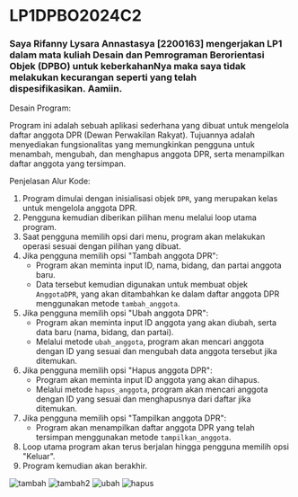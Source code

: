 # LP1DPBO2024C2

### Saya Rifanny Lysara Annastasya [2200163] mengerjakan LP1 dalam mata kuliah Desain dan Pemrograman Berorientasi Objek (DPBO) untuk keberkahanNya maka saya tidak melakukan kecurangan seperti yang telah dispesifikasikan. Aamiin. ###

Desain Program:

Program ini adalah sebuah aplikasi sederhana yang dibuat untuk mengelola daftar anggota DPR (Dewan Perwakilan Rakyat). Tujuannya adalah menyediakan fungsionalitas yang memungkinkan pengguna untuk menambah, mengubah, dan menghapus anggota DPR, serta menampilkan daftar anggota yang tersimpan.

Penjelasan Alur Kode:

1. Program dimulai dengan inisialisasi objek `DPR`, yang merupakan kelas untuk mengelola anggota DPR.
2. Pengguna kemudian diberikan pilihan menu melalui loop utama program.
3. Saat pengguna memilih opsi dari menu, program akan melakukan operasi sesuai dengan pilihan yang dibuat.
4. Jika pengguna memilih opsi "Tambah anggota DPR":
   - Program akan meminta input ID, nama, bidang, dan partai anggota baru.
   - Data tersebut kemudian digunakan untuk membuat objek `AnggotaDPR`, yang akan ditambahkan ke dalam daftar anggota DPR menggunakan metode `tambah_anggota`.
5. Jika pengguna memilih opsi "Ubah anggota DPR":
   - Program akan meminta input ID anggota yang akan diubah, serta data baru (nama, bidang, dan partai).
   - Melalui metode `ubah_anggota`, program akan mencari anggota dengan ID yang sesuai dan mengubah data anggota tersebut jika ditemukan.
6. Jika pengguna memilih opsi "Hapus anggota DPR":
   - Program akan meminta input ID anggota yang akan dihapus.
   - Melalui metode `hapus_anggota`, program akan mencari anggota dengan ID yang sesuai dan menghapusnya dari daftar jika ditemukan.
7. Jika pengguna memilih opsi "Tampilkan anggota DPR":
   - Program akan menampilkan daftar anggota DPR yang telah tersimpan menggunakan metode `tampilkan_anggota`.
8. Loop utama program akan terus berjalan hingga pengguna memilih opsi "Keluar".
9. Program kemudian akan berakhir.
    
![tambah](https://github.com/rifannylyst/LP1DPBO2024C2/assets/147616851/a1ff1906-31f6-4646-96e7-231fe0082363)
![tambah2](https://github.com/rifannylyst/LP1DPBO2024C2/assets/147616851/f3f4525b-2197-45c7-9eed-ae952ee70565)
![ubah](https://github.com/rifannylyst/LP1DPBO2024C2/assets/147616851/0ef015d1-7096-447e-af71-6ab89b4e8fee)
![hapus](https://github.com/rifannylyst/LP1DPBO2024C2/assets/147616851/2ba925aa-8631-4483-969e-b8fc0fb43bb0)


